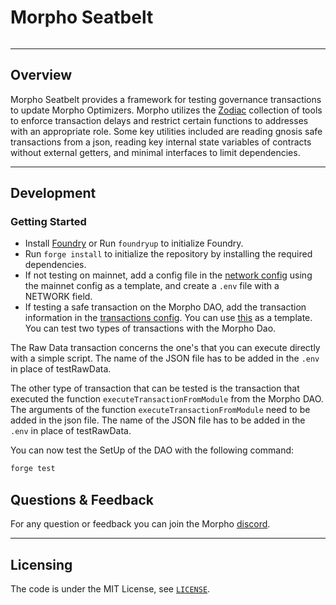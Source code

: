 # Morpho Seatbelt

<picture>
  <source media="(prefers-color-scheme: dark)" srcset="https://i.imgur.com/uLq5V14.png">
  <img alt="" src="https://i.imgur.com/ZiL1Lr2.png">
</picture>

---

## Overview

Morpho Seatbelt provides a framework for testing governance transactions to update Morpho Optimizers. Morpho utilizes the [Zodiac](https://github.com/gnosis/zodiac) collection of tools to enforce transaction delays and restrict certain functions to addresses with an appropriate role. Some key utilities included are reading gnosis safe transactions from a json, reading key internal state variables of contracts without external getters, and minimal interfaces to limit dependencies. 


---

## Development

### Getting Started

- Install [Foundry](https://github.com/foundry-rs/foundry) or Run `foundryup` to initialize Foundry.
- Run `forge install` to initialize the repository by installing the required dependencies.
- If not testing on mainnet, add a config file in the [network config](./config/networks) using the mainnet config as a template, and create a `.env` file with a NETWORK field.
- If testing a safe transaction on the Morpho DAO, add the transaction information in the [transactions config](./config/transactions). You can use [this](./test/TestLog.sol) as a template. You can test two types of transactions with the Morpho Dao. 

The Raw Data transaction concerns the one's that you can execute directly with a simple script. The name of the JSON file has to be added in the `.env` in place of testRawData.


The other type of transaction that can be tested is the transaction that executed the function `executeTransactionFromModule` from the Morpho DAO. The arguments of the function `executeTransactionFromModule` need to be added in the json file. The name of the JSON file has to be added in the `.env` in place of testRawData.


You can now test the SetUp of the DAO with the following command: 

```bash
forge test
```

## Questions & Feedback

For any question or feedback you can join the Morpho [discord](https://discord.morpho.xyz).

---

## Licensing

The code is under the MIT License, see [`LICENSE`](./LICENSE).
